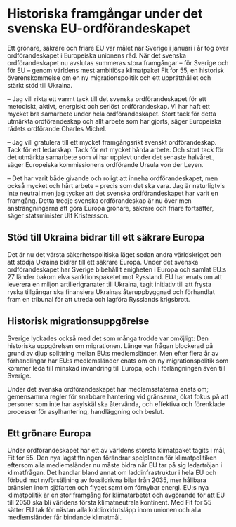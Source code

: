 # Historiska framgångar under det svenska EU-ordförandeskapet

Ett grönare, säkrare och friare EU var målet när Sverige i januari i år tog över ordförandeskapet i Europeiska unionens råd. När det svenska ordförandeskapet nu avslutas summeras stora framgångar – för Sverige och för EU – genom världens mest ambitiösa klimatpaket Fit for 55, en historisk överenskommelse om en ny migrationspolitik och ett upprätthållet och stärkt stöd till Ukraina.

– Jag vill rikta ett varmt tack till det svenska ordförandeskapet för ett metodiskt, aktivt, energiskt och seriöst ordförandeskap. Vi har haft ett mycket bra samarbete under hela ordförandeskapet. Stort tack för detta utmärkta ordförandeskap och allt arbete som har gjorts, säger Europeiska rådets ordförande Charles Michel.

– Jag vill gratulera till ett mycket framgångsrikt svenskt ordförandeskap. Tack för ert ledarskap. Tack för ert mycket hårda arbete. Och stort tack för det utmärkta samarbete som vi har upplevt under det senaste halvåret., säger Europeiska kommissionens ordförande Ursula von der Leyen.

– Det har varit både givande och roligt att inneha ordförandeskapet, men också mycket och hårt arbete – precis som det ska vara. Jag är naturligtvis inte neutral men jag tycker att det svenska ordförandeskapet har varit en framgång. Detta tredje svenska ordförandeskap är nu över men ansträngningarna att göra Europa grönare, säkrare och friare fortsätter, säger statsminister Ulf Kristersson.

## Stöd till Ukraina bidrar till ett säkrare Europa

Det är nu det värsta säkerhetspolitiska läget sedan andra världskriget och att stödja Ukraina bidrar till ett säkrare Europa. Under det svenska ordförandeskapet har Sverige bibehållit enigheten i Europa och samlat EU:s 27 länder bakom elva sanktionspaketet mot Ryssland. EU har enats om att leverera en miljon artillerigranater till Ukraina, tagit initiativ till att frysta ryska tillgångar ska finansiera Ukrainas återuppbyggnad och förhandlat fram en tribunal för att utreda och lagföra Rysslands krigsbrott.

## Historisk migrationsuppgörelse

Sverige lyckades också med det som många trodde var omöjligt: Den historiska uppgörelsen om migrationen. Länge var frågan blockerad på grund av djup splittring mellan EU:s medlemsländer. Men efter flera år av förhandlingar har EU:s medlemsländer enats om en ny migrationspolitik som kommer leda till minskad invandring till Europa, och i förlängningen även till Sverige.

Under det svenska ordförandeskapet har medlemsstaterna enats om; gemensamma regler för snabbare hantering vid gränserna, ökat fokus på att personer som inte har asylskäl ska återvända, och effektiva och förenklade processer för asylhantering, handläggning och beslut.

## Ett grönare Europa

Under ordförandeskapet har ett av världens största klimatpaket tagits i mål, Fit for 55. Den nya lagstiftningen förändrar spelplanen för klimatpolitiken eftersom alla medlemsländer nu måste bidra när EU tar på sig ledartröjan i klimatfrågan. Det handlar bland annat om laddinfrastruktur i hela EU och förbud mot nyförsäljning av fossildrivna bilar från 2035, mer hållbara bränslen inom sjöfarten och flyget samt om förnybar energi. EU:s nya klimatpolitik är en stor framgång för klimatarbetet och avgörande för att EU till 2050 ska bli världens första klimatneutrala kontinent. Med Fit for 55 sätter EU tak för nästan alla koldioxidutsläpp inom unionen och alla medlemsländer får bindande klimatmål.

